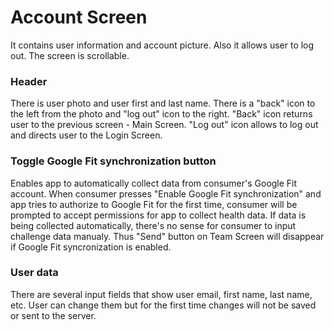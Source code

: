 # Account Screen

It contains user information and account picture. Also it allows user to log out. The screen is scrollable.

### Header
There is user photo and user first and last name. There is a "back" icon to the left from the photo and "log out" icon to the right. "Back" icon returns user to the previous screen - Main Screen. "Log out" icon allows to log out and directs user to the Login Screen.

### Toggle Google Fit synchronization button
Enables app to automatically collect data from consumer's Google Fit account. When consumer presses "Enable Google Fit synchronization" and app tries to authorize to Google Fit for the first time, consumer will be prompted to accept permissions for app to collect health data. If data is being collected automatically, there's no sense for consumer to input challenge data manualy. Thus "Send" button on Team Screen will disappear if Google Fit syncronization is enabled.

### User data
There are several input fields that show user email, first name, last name, etc. User can change them but for the first time changes will not be saved or sent to the server.